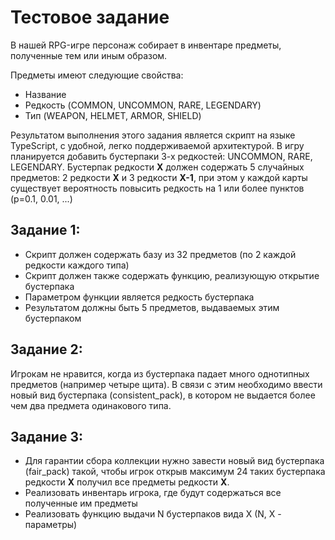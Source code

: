 # Тестовое задание
В нашей RPG-игре персонаж собирает в инвентаре предметы, полученные тем или иным образом.

Предметы имеют следующие свойства:
- Название
- Редкость (COMMON, UNCOMMON, RARE, LEGENDARY)
- Тип (WEAPON, HELMET, ARMOR, SHIELD)

Результатом выполнения этого задания является скрипт на языке TypeScript, с удобной, легко поддерживаемой архитектурой.
В игру планируется добавить бустерпаки 3-х редкостей: UNCOMMON, RARE, LEGENDARY. Бустерпак редкости **X** должен содержать 5 случайных предметов: 2 редкости **X** и 3 редкости **X-1**, при этом у каждой карты существует вероятность повысить редкость на 1 или более пунктов (p=0.1, 0.01, ...)
## Задание 1:
* Скрипт должен содержать базу из 32 предметов (по 2 каждой редкости каждого типа)
* Скрипт должен также содержать функцию, реализующую открытие бустерпака
* Параметром функции является редкость бустерпака
* Результатом должны быть 5 предметов, выдаваемых этим бустерпаком
## Задание 2:
Игрокам не нравится, когда из бустерпака падает много однотипных предметов (например четыре щита). В связи с этим необходимо ввести новый вид бустерпака (consistent_pack), в котором не выдается более чем два предмета одинакового типа.
## Задание 3:
* Для гарантии сбора коллекции нужно завести новый вид бустерпака (fair_pack) такой, чтобы игрок открыв максимум 24 таких бустерпака редкости **X** получил все предметы редкости **X**.
* Реализовать инвентарь игрока, где будут содержаться все полученные им предметы
* Реализовать функцию выдачи N бустерпаков вида X (N, X - параметры)
